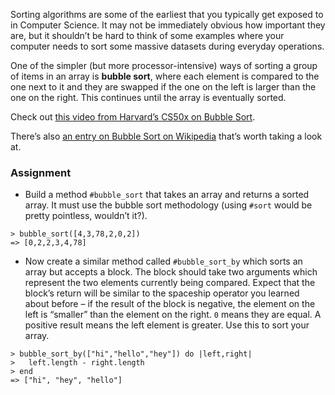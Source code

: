Sorting algorithms are some of the earliest that you typically get exposed to in Computer Science. It may not be immediately obvious how important they are, but it shouldn’t be hard to think of some examples where your computer needs to sort some massive datasets during everyday operations.

One of the simpler (but more processor-intensive) ways of sorting a group of items in an array is **bubble sort**, where each element is compared to the one next to it and they are swapped if the one on the left is larger than the one on the right. This continues until the array is eventually sorted.

Check out [this video from Harvard’s CS50x on Bubble Sort](http://cs50.tv/2012/fall/shorts/bubble_sort/bubble_sort-720p.mp4).

There’s also [an entry on Bubble Sort on Wikipedia](https://en.wikipedia.org/wiki/Bubble_sort) that’s worth taking a look at.


### Assignment

- Build a method `#bubble_sort` that takes an array and returns a sorted array. It must use the bubble sort methodology (using `#sort` would be pretty pointless, wouldn’t it?).

```
> bubble_sort([4,3,78,2,0,2])
=> [0,2,2,3,4,78]
```

- Now create a similar method called `#bubble_sort_by` which sorts an array but accepts a block. The block should take two arguments which represent the two elements currently being compared. Expect that the block’s return will be similar to the spaceship operator you learned about before – if the result of the block is negative, the element on the left is “smaller” than the element on the right. `0` means they are equal. A positive result means the left element is greater. Use this to sort your array.

```
> bubble_sort_by(["hi","hello","hey"]) do |left,right|
>   left.length - right.length
> end
=> ["hi", "hey", "hello"]
```